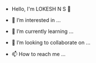 - Hello, I'm LOKESH N S  👋

- 👀 I’m interested in ...
- 🌱 I’m currently learning ...
- 💞️ I’m looking to collaborate on ...
- 📫 How to reach me ...

<!---
lokesh-ns/lokesh-ns is a ✨ special ✨ repository because its `README.md` (this file) appears on your GitHub profile.
You can click the Preview link to take a look at your changes.
--->
